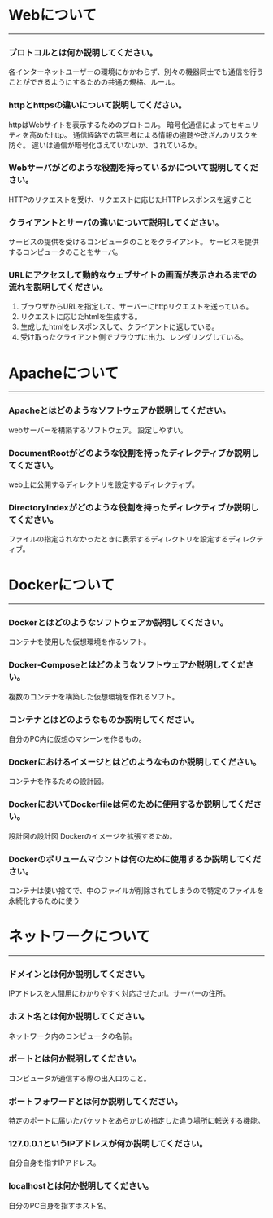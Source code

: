 # Webについて
---
### プロトコルとは何か説明してください。
各インターネットユーザーの環境にかかわらず、別々の機器同士でも通信を行うことができるようにするための共通の規格、ルール。


### httpとhttpsの違いについて説明してください。
httpはWebサイトを表示するためのプロトコル。
暗号化通信によってセキュリティを高めたhttp。
通信経路での第三者による情報の盗聴や改ざんのリスクを防ぐ。
違いは通信が暗号化さえていないか、されているか。

### Webサーバがどのような役割を持っているかについて説明してください。
HTTPのリクエストを受け、リクエストに応じたHTTPレスポンスを返すこと


### クライアントとサーバの違いについて説明してください。
サービスの提供を受けるコンピュータのことをクライアント。 
サービスを提供するコンピュータのことをサーバ。

### URLにアクセスして動的なウェブサイトの画面が表示されるまでの流れを説明してください。
1. ブラウザからURLを指定して、サーバーにhttpリクエストを送っている。
2. リクエストに応じたhtmlを生成する。
3. 生成したhtmlをレスポンスして、クライアントに返している。
4. 受け取ったクライアント側でブラウザに出力、レンダリングしている。



# Apacheについて
---
### Apacheとはどのようなソフトウェアか説明してください。
webサーバーを構築するソフトウェア。
設定しやすい。

### DocumentRootがどのような役割を持ったディレクティブか説明してください。
web上に公開するディレクトリを設定するディレクティブ。


### DirectoryIndexがどのような役割を持ったディレクティブか説明してください。
ファイルの指定されなかったときに表示するディレクトリを設定するディレクティブ。




# Dockerについて
---
### Dockerとはどのようなソフトウェアか説明してください。
コンテナを使用した仮想環境を作るソフト。


### Docker-Composeとはどのようなソフトウェアか説明してください。
複数のコンテナを構築した仮想環境を作れるソフト。


### コンテナとはどのようなものか説明してください。
自分のPC内に仮想のマシーンを作るもの。


### Dockerにおけるイメージとはどのようなものか説明してください。
コンテナを作るための設計図。


### DockerにおいてDockerfileは何のために使用するか説明してください。
設計図の設計図
Dockerのイメージを拡張するため。

### Dockerのボリュームマウントは何のために使用するか説明してください。
コンテナは使い捨てで、中のファイルが削除されてしまうので特定のファイルを永続化するために使う



# ネットワークについて
---
### ドメインとは何か説明してください。
IPアドレスを人間用にわかりやすく対応させたurl。サーバーの住所。


### ホスト名とは何か説明してください。
ネットワーク内のコンピュータの名前。


### ポートとは何か説明してください。
コンピュータが通信する際の出入口のこと。


### ポートフォワードとは何か説明してください。
特定のポートに届いたバケットをあらかじめ指定した違う場所に転送する機能。


### 127.0.0.1というIPアドレスが何か説明してください。
自分自身を指すIPアドレス。


### localhostとは何か説明してください。
自分のPC自身を指すホスト名。



